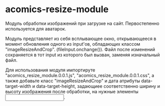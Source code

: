 # acomics-resize-module

Модуль обработки изображений при загрузке на сайт. Первостепенно используется для аватарок.

Модуль представляет из себя всплывающее окно, открывающееся в момент обновления одного из input'ов, обладающих классом "imageResizeAndCrop". (fileInput.onchange()). Файл после изменений сохраняется в тот input из которого был вызван, заменяя изначальный файл.

Для использования модуля импортируте "acomics_resize_module.0.0.1.js", "acomics_resize_module.0.0.1.css",
а также добавьте класс "imageResizeAndCrop" и дата атрибуты data-target-width и data-target-height, задающиее соответственно ширину и высоту изображения после обработки, на нужные элементы <input>.
